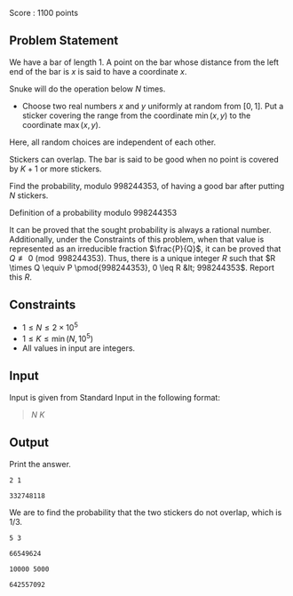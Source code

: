 Score : $1100$ points

## Problem Statement

We have a bar of length $1$.
A point on the bar whose distance from the left end of the bar is $x$ is said to have a coordinate $x$.

Snuke will do the operation below $N$ times.

- Choose two real numbers $x$ and $y$ uniformly at random from $[0, 1]$.
Put a sticker covering the range from the coordinate $\min(x,y)$ to the coordinate $\max(x,y)$.

Here, all random choices are independent of each other.

Stickers can overlap.
The bar is said to be good when no point is covered by $K+1$ or more stickers.

Find the probability, modulo $998244353$, of having a good bar after putting $N$ stickers.

Definition of a probability modulo $998244353$

It can be proved that the sought probability is always a rational number. Additionally, under the Constraints of this problem, when that value is represented as an irreducible fraction $\frac{P}{Q}$, it can be proved that $Q \not \equiv 0 \pmod{998244353}$. Thus, there is a unique integer $R$ such that $R \times Q \equiv P \pmod{998244353}, 0 \leq R &lt; 998244353$. Report this $R$.

## Constraints

- $1 \leq N \leq 2 \times 10^5$
- $1 \leq K \leq \min(N,10^5)$
- All values in input are integers.

## Input

Input is given from Standard Input in the following format:

> $N$ $K$

## Output

Print the answer.

```input1
2 1
```

```output1
332748118
```

We are to find the probability that the two stickers do not overlap, which is $1/3$.

```input2
5 3
```

```output2
66549624
```

```input3
10000 5000
```

```output3
642557092
```